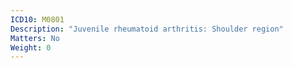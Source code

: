 ```yaml
---
ICD10: M0801
Description: "Juvenile rheumatoid arthritis: Shoulder region"
Matters: No
Weight: 0
---
```


